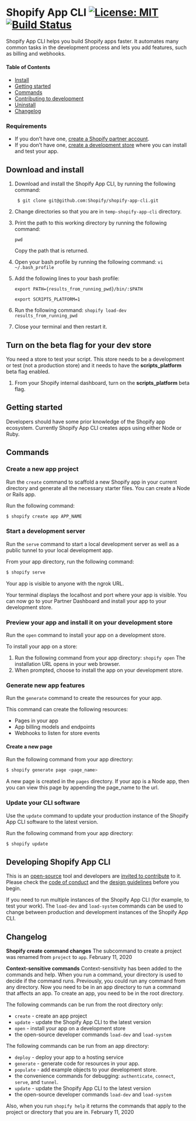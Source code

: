 # Shopify App CLI [![License: MIT](https://img.shields.io/badge/License-MIT-green.svg)](LICENSE.md)[![Build Status](https://travis-ci.com/Shopify/shopify-app-cli.svg?token=qtPazgjyosjEEgxgq7VZ&branch=master)](https://travis-ci.com/Shopify/shopify-app-cli)

Shopify App CLI helps you build Shopify apps faster. It automates many common tasks in the development process and lets you add features, such as billing and webhooks.

#### Table of Contents

- [Install](#install)
- [Getting started](#getting-started)
- [Commands](#commands)
- [Contributing to development](#developing-shopify-app-cli)
- [Uninstall](#uninstalling-shopify-app-cli)
- [Changelog](#changelog)

### Requirements

- If you don’t have one, [create a Shopify partner account](https://partners.shopify.com/signup).
- If you don’t have one, [create a development store](https://help.shopify.com/en/partners/dashboard/development-stores#create-a-development-store) where you can install and test your app.

## Download and install

1. Download and install the Shopify App CLI, by running the following command:
    
   ``` $ git clone git@github.com:Shopify/shopify-app-cli.git```

2. Change directories so that you are in `temp-shopify-app-cli` directory.

3. Print the path to this working directory by running the following command:
   
   ```pwd```

   Copy the path that is returned.

4. Open your bash profile by running the following command: `vi ~/.bash_profile`

5. Add the following lines to your bash profile:

     ```export PATH={results_from_running_pwd}/bin/:$PATH```

     ```export SCRIPTS_PLATFORM=1```
     
5. Run the following command: 
    ```shopify load-dev results_from_running_pwd```     

6. Close your terminal and then restart it. 

## Turn on the beta flag for your dev store

You need a store to test your script. This store needs to be a development or test (not a production store) and it needs to have the **scripts_platform** beta flag enabled.

1. From your Shopify internal dashboard, turn on the **scripts_platform** beta flag.


## Getting started

Developers should have some prior knowledge of the Shopify app ecosystem. Currently Shopify App CLI creates apps using either Node or Ruby.



## Commands

### Create a new app project

Run the `create` command to scaffold a new Shopify app in your current directory and generate all the necessary starter files. You can create a Node or Rails app.

Run the following command:

```sh
$ shopify create app APP_NAME
```


### Start a development server

Run the `serve` command to start a local development server as well as a public tunnel to your local development app.

From your app directory, run the following command:
```sh
$ shopify serve
```
Your app is visible to anyone with the ngrok URL.

Your terminal displays the localhost and port where your app is visible. You can now go to your Partner Dashboard and install your app to your development store.


### Preview your app and install it on your development store

Run the `open` command to install your app on a development store.

To install your app on a store:

1. Run the following command from your app directory: `shopify open` The installation URL opens in your web browser.
2. When prompted, choose to install the app on your development store.


### Generate new app features

Run the `generate` command to create the resources for your app.

This command can create the following resources:

- Pages in your app
- App billing models and endpoints
- Webhooks to listen for store events

#### Create a new page

Run the following command from your app directory:

```sh
$ shopify generate page <page_name>
```
A new page is created in the `pages` directory. If your app is a Node app, then you can view this page by appending the page_name to the url.



### Update your CLI software

Use the `update` command to update your production instance of the Shopify App CLI software to the latest version.

Run the following command from your app directory:

```sh
$ shopify update
```


## Developing Shopify App CLI

This is an [open-source](https://github.com/Shopify/shopify-app-cli/blob/master/.github/LICENSE.md) tool and developers are [invited to contribute](https://github.com/Shopify/shopify-app-cli/blob/master/.github/CONTRIBUTING.md) to it. Please check the [code of conduct](https://github.com/Shopify/shopify-app-cli/blob/master/.github/CODE_OF_CONDUCT.md) and the [design guidelines](https://github.com/Shopify/shopify-app-cli/blob/master/.github/DESIGN.md) before you begin.

If you need to run multiple instances of the Shopify App CLI (for example, to test your work). The `load-dev` and `load-system` commands can be used to change between production and development instances of the Shopify App CLI.




## Changelog

**Shopify create command changes**
The subcommand to create a project was renamed from `project` to `app`. February 11, 2020

**Context-sensitive commands**
Context-sensitivity has been added to the commands and help. When you run a command, your directory is used to decide if the command runs. Previously, you could run any command from any directory. Now you need to be in an app directory to run a command that affects an app. To create an app, you need to be in the root directory.

The following commands can be run from the root directory only:

* `create` - create an app project
* `update` - update the Shopify App CLI to the latest version
* `open`   - install your app on a development store
*  the open-source developer commands `load-dev` and `load-system`


The following commands can be run from an app directory:

* `deploy` - deploy your app to a hosting service
* `generate` - generate code for resources in your app.
* `populate` - add example objects to your development store.
*  the convenience commands for debugging: `authenticate`, `connect`, `serve`, and `tunnel`.
* `update` - update the Shopify App CLI to the latest version
*  the open-source developer commands `load-dev` and `load-system`

Also, when you run `shopify help` it returns the commands that apply to the project or directory that you are in. February 11, 2020
